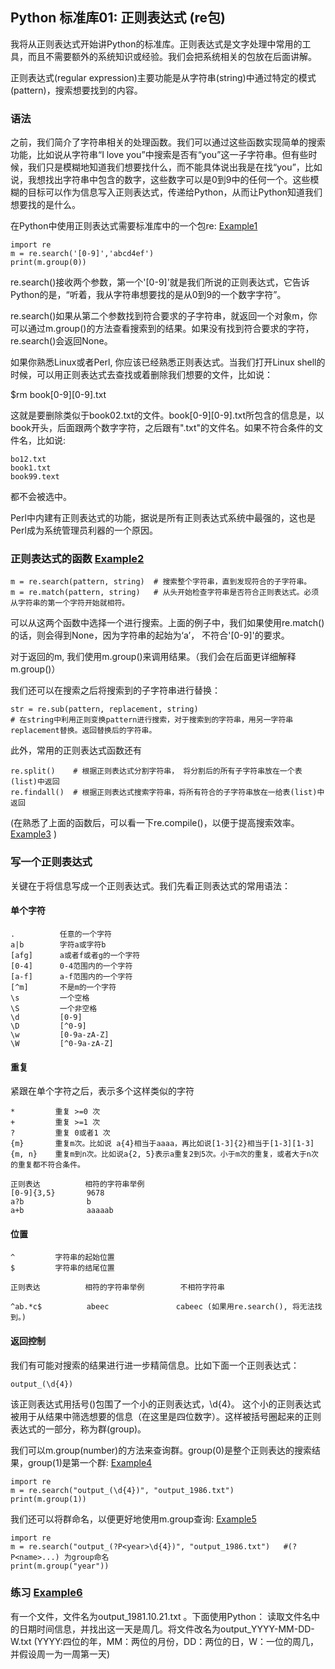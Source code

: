## Python 标准库01: 正则表达式 (re包)

我将从正则表达式开始讲Python的标准库。正则表达式是文字处理中常用的工具，而且不需要额外的系统知识或经验。我们会把系统相关的包放在后面讲解。 

正则表达式(regular expression)主要功能是从字符串(string)中通过特定的模式(pattern)，搜索想要找到的内容。

### 语法
之前，我们简介了字符串相关的处理函数。我们可以通过这些函数实现简单的搜索功能，比如说从字符串“I love you”中搜索是否有“you”这一子字符串。但有些时候，我们只是模糊地知道我们想要找什么，而不能具体说出我是在找“you”，比如说，我想找出字符串中包含的数字，这些数字可以是0到9中的任何一个。这些模糊的目标可以作为信息写入正则表达式，传递给Python，从而让Python知道我们想要找的是什么。

在Python中使用正则表达式需要标准库中的一个包re: [Example1](re1.py)
```
import re
m = re.search('[0-9]','abcd4ef')
print(m.group(0))
```
re.search()接收两个参数，第一个'[0-9]'就是我们所说的正则表达式，它告诉Python的是，“听着，我从字符串想要找的是从0到9的一个数字字符”。

re.search()如果从第二个参数找到符合要求的子字符串，就返回一个对象m，你可以通过m.group()的方法查看搜索到的结果。如果没有找到符合要求的字符，re.search()会返回None。

如果你熟悉Linux或者Perl, 你应该已经熟悉正则表达式。当我们打开Linux shell的时候，可以用正则表达式去查找或着删除我们想要的文件，比如说：

$rm book[0-9][0-9].txt

这就是要删除类似于book02.txt的文件。book[0-9][0-9].txt所包含的信息是，以book开头，后面跟两个数字字符，之后跟有".txt"的文件名。如果不符合条件的文件名，比如说:
```
bo12.txt
book1.txt
book99.text
```
都不会被选中。

Perl中内建有正则表达式的功能，据说是所有正则表达式系统中最强的，这也是Perl成为系统管理员利器的一个原因。

### 正则表达式的函数 [Example2](re2.py)
```
m = re.search(pattern, string)  # 搜索整个字符串，直到发现符合的子字符串。
m = re.match(pattern, string)   # 从头开始检查字符串是否符合正则表达式。必须从字符串的第一个字符开始就相符。
```
可以从这两个函数中选择一个进行搜索。上面的例子中，我们如果使用re.match()的话，则会得到None，因为字符串的起始为‘a’， 不符合'[0-9]'的要求。

对于返回的m, 我们使用m.group()来调用结果。（我们会在后面更详细解释m.group()）

我们还可以在搜索之后将搜索到的子字符串进行替换：
```
str = re.sub(pattern, replacement, string) 
# 在string中利用正则变换pattern进行搜索，对于搜索到的字符串，用另一字符串replacement替换。返回替换后的字符串。
```
此外，常用的正则表达式函数还有
```
re.split()    # 根据正则表达式分割字符串， 将分割后的所有子字符串放在一个表(list)中返回
re.findall()  # 根据正则表达式搜索字符串，将所有符合的子字符串放在一给表(list)中返回
```

(在熟悉了上面的函数后，可以看一下re.compile()，以便于提高搜索效率。[Example3](re3.py) )

### 写一个正则表达式

关键在于将信息写成一个正则表达式。我们先看正则表达式的常用语法：

#### 单个字符
```
.          任意的一个字符
a|b        字符a或字符b
[afg]      a或者f或者g的一个字符        
[0-4]      0-4范围内的一个字符
[a-f]      a-f范围内的一个字符
[^m]       不是m的一个字符
\s         一个空格
\S         一个非空格
\d         [0-9]
\D         [^0-9]
\w         [0-9a-zA-Z]
\W         [^0-9a-zA-Z]
```

#### 重复

紧跟在单个字符之后，表示多个这样类似的字符
```
*         重复 >=0 次
+         重复 >=1 次
?         重复 0或者1 次
{m}       重复m次。比如说 a{4}相当于aaaa，再比如说[1-3]{2}相当于[1-3][1-3]
{m, n}    重复m到n次。比如说a{2, 5}表示a重复2到5次。小于m次的重复，或者大于n次的重复都不符合条件。
```
```
正则表达          相符的字符串举例
[0-9]{3,5}       9678
a?b              b
a+b              aaaaab
```
#### 位置
```
^         字符串的起始位置
$         字符串的结尾位置
```

```
正则表达          相符的字符串举例        不相符字符串

^ab.*c$          abeec               cabeec (如果用re.search(), 将无法找到。)
```

#### 返回控制
我们有可能对搜索的结果进行进一步精简信息。比如下面一个正则表达式：
```
output_(\d{4})
```
该正则表达式用括号()包围了一个小的正则表达式，\d{4}。 这个小的正则表达式被用于从结果中筛选想要的信息（在这里是四位数字）。这样被括号圈起来的正则表达式的一部分，称为群(group)。

我们可以m.group(number)的方法来查询群。group(0)是整个正则表达的搜索结果，group(1)是第一个群: [Example4](re4.py) 
```
import re
m = re.search("output_(\d{4})", "output_1986.txt")
print(m.group(1))
```
我们还可以将群命名，以便更好地使用m.group查询: [Example5](re5.py)
```
import re
m = re.search("output_(?P<year>\d{4})", "output_1986.txt")   #(?P<name>...) 为group命名
print(m.group("year"))
```

### 练习 [Example6](re6.py)
有一个文件，文件名为output_1981.10.21.txt 。下面使用Python： 读取文件名中的日期时间信息，并找出这一天是周几。将文件改名为output_YYYY-MM-DD-W.txt (YYYY:四位的年，MM：两位的月份，DD：两位的日，W：一位的周几，并假设周一为一周第一天)

